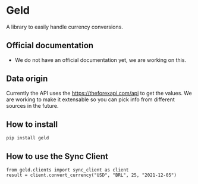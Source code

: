 # Geld

A library to easily handle currency conversions.


## Official documentation
- We do not have an official documentation yet, we are working on this.

## Data origin
Currently the API uses the https://theforexapi.com/api to get the values.
We are working to make it extensable so you can pick info from different sources in the future.


## How to install

```
pip install geld
```

## How to use the Sync Client

```
from geld.clients import sync_client as client
result = client.convert_currency("USD", "BRL", 25, "2021-12-05")
```